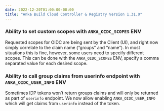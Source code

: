 ```yaml
---
date: 2022-12-20T01:00:00-00:00
title: "Anka Build Cloud Controller & Registry Version 1.31.0"
---
```


### Ability to set custom scopes with `ANKA_OIDC_SCOPES` ENV

Requested scopes for OIDC are being sent by the Client (UI), and right now simply correlate to the claim name (“groups” and “name”). In most situations this is fine, however, some users need to specify different scopes. This can be done with the `ANKA_OIDC_SCOPES` ENV, specify a comma separated value for each desired scope.

### Ability to call group claims from userinfo endpoint with `ANKA_OIDC_USER_INFO` ENV

Sometimes IDP tokens won’t return groups claims and will only be returned as part of `userinfo` endpoint. We now allow enabling `ANKA_OIDC_USER_INFO` which will get claims from `userinfo` instead of the token.
